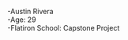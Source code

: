 -Austin Rivera <br>
-Age: 29 <br>
-Flatiron School: Capstone Project


<!---
Austin424/Austin424 is a ✨ special ✨ repository because its `README.md` (this file) appears on your GitHub profile.
You can click the Preview link to take a look at your changes.
--->
